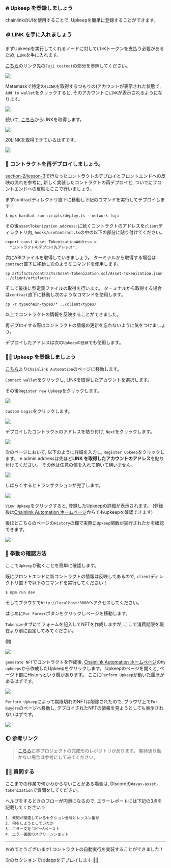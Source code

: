 ### 🔥 Upkeep を登録しましょう

chainlinkのUIを使用することで, Upkeepを簡単に登録することができます。

### 🪙 LINK を手に入れましょう

まずUpkeepを実行してくれるノードに対して`LINK`トークンを支払う必要があるため, `LINK`を手に入れます。

[こちら](https://docs.chain.link/resources/link-token-contracts/)のリンク先の`Fuji testnet`の部分を参照してください。

![](/public/images/AVAX-Asset-Tokenization/section-3/2_1_5.png)

Metamaskで特定の(`LINK`を取得するつもりの)アカウントが表示された状態で, `Add to wallet`をクリックすると, そのアカウントに`LINK`が表示されるようになります。

![](/public/images/AVAX-Asset-Tokenization/section-3/2_1_6.png)

続いて, [こちら](https://faucets.chain.link/fuji)からLINKを取得します。

![](/public/images/AVAX-Asset-Tokenization/section-3/2_1_7.png)

20LINKを取得できているはずです。

![](/public/images/AVAX-Asset-Tokenization/section-3/2_1_8.png)

### 🦆 コントラクトを再デプロイしましょう。

[section-2/lesson-3](/docs/AVAX-Asset-Tokenization/ja/section-2/lesson-3_%E3%82%B3%E3%83%B3%E3%83%88%E3%83%A9%E3%82%AF%E3%83%88%E3%81%A8%E6%8E%A5%E7%B6%9A%E3%81%97%E3%82%88%E3%81%86.md)で行なったコントラクトのデプロイとフロントエンドへの反映の流れを参考に,
新しく実装したコントラクトの再デプロイと, ついでにフロントエンドへの反映もここで行いましょう。

まずcontractディレクトリ直下に移動し下記のコマンドを実行してデプロイします！

```
$ npx hardhat run scripts/deploy.ts --network fuji
```

その後`assetTokenization address:`に続くコントラクトのアドレスを`client`ディレクトリ内, `hooks/useContract.ts`の中の以下の部分に貼り付けてください。

```
export const Asset-TokenizationAddress =
  "コントラクトのデプロイ先アドレス";
```

次にABIファイルを取得していきましょう。
ターミナルから取得する場合は`contract`直下に移動し次のようなコマンドを使用します。

```
cp artifacts/contracts/Asset-Tokenization.sol/Asset-Tokenization.json ../client/artifacts/
```

そして最後に型定義ファイルの取得を行います。
ターミナルから取得する場合は`contract`直下に移動し次のようなコマンドを使用します。

```
cp -r typechain-types/* ../client/types/
```

以上でコントラクトの情報を反映することができました。

再デプロイする際はコントラクトの情報の更新を忘れないように気をつけましょう。

デプロイしたアドレスは次の`Upkeepの登録`でも使用します。

### 👨‍💻 Upkeep を登録しましょう

[こちら](https://automation.chain.link/fuji)より`Chainlink Automation`のページに移動します。

`Connect wallet`をクリックし, LINKを取得したアカウントを選択します。

その後`Register new Upkeep`をクリックします。

![](/public/images/AVAX-Asset-Tokenization/section-3/2_1_1.png)

`Custom Logic`をクリックします。

![](/public/images/AVAX-Asset-Tokenization/section-3/2_1_2.png)

デプロイしたコントラクトのアドレスを貼り付け, `Next`をクリックします。

![](/public/images/AVAX-Asset-Tokenization/section-3/2_1_3.png)

次のページにおいて, 以下のように詳細を入力し, `Register Upkeep`をクリックします。
※ admin addressは先ほど**LINK を取得したアカウントのアドレス**を貼り付けてください。
その他は任意の値を入れて頂いて構いません。

![](/public/images/AVAX-Asset-Tokenization/section-3/2_1_4.png)

しばらくするとトランザクションが完了します。

![](/public/images/AVAX-Asset-Tokenization/section-3/2_1_9.png)

`View Upkeep`をクリックすると, 登録したUpkeepの詳細が表示されます。
(登録後は[Chainlink Automation ホームページ](https://automation.chain.link/fuji)からでもupkeepを確認できます)

後ほどこちらのページの`History`の欄で実際に`Upkeep`関数が実行されたかを確認できます。

![](/public/images/AVAX-Asset-Tokenization/section-3/2_1_10.png)

### 🎍 挙動の確認方法

ここで`Upkeep`が動くことを簡単に確認します。

既にフロントエンドに新コントラクトの情報は反映してあるので, `client`ディレクトリ直下で以下のコマンドを実行してください！

```
$ npm run dev
```

そしてブラウザで`http://localhost:3000`へアクセスしてください。

はじめに`For Farmer`ボタンをクリックしページを移動します。

`Tokenize`タブにてフォームを記入してNFTを作成しますが, ここで消費期限を現在より前に設定してみてください。

例)

![](/public/images/AVAX-Asset-Tokenization/section-3/2_1_13.png)

`generate NFT`でコントラクトを作成後,
[Chainlink Automation ホームページ](https://automation.chain.link/fuji)の`My upkeeps`から作成したUpkeepをクリックします。
Upkeepのページを開くと, ページ下部にHistoryという欄があります。
ここに`Perform Upkeep`が動いた履歴があるはずです。

![](/public/images/AVAX-Asset-Tokenization/section-3/2_1_11.png)

`Perform Upkeep`によって期限切れのNFTは削除されたので,
ブラウザ上で`For Buyers`のページへ移動し, デプロイされたNFTの情報を見ようとしても表示されないはずです。

![](/public/images/AVAX-Asset-Tokenization/section-3/2_1_14.png)

### 🌔 参考リンク

> [こちら](https://github.com/unchain-dev/AVAX-Asset-Tokenization)に本プロジェクトの完成形のレポジトリがあります。
> 期待通り動かない場合は参考にしてみてください。

### 🙋‍♂️ 質問する

ここまでの作業で何かわからないことがある場合は, Discordの`#avax-asset-tokenization`で質問をしてください。

ヘルプをするときのフローが円滑になるので, エラーレポートには下記の3点を記載してください ✨

```
1. 質問が関連しているセクション番号とレッスン番号
2. 何をしようとしていたか
3. エラー文をコピー&ペースト
4. エラー画面のスクリーンショット
```

---

おめでとうございます!
コントラクトの自動実行を実装することができました！

次のセクションではdappをデプロイします 🏌️‍♀️
